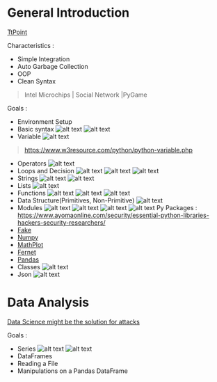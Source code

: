#  General Introduction 

[TtPoint](https://www.tutorialspoint.com/python/index.htm)

Characteristics :

- Simple Integration
- Auto Garbage Collection
- OOP
- Clean Syntax

> Intel Microchips | Social Network |PyGame

 Goals :
- Environment Setup 
- Basic syntax
![alt text](https://github.com/Bibi10/CMD/blob/master/1.png)
![alt text](https://github.com/Bibi10/CMD/blob/master/2.png)
- Variable
![alt text](https://github.com/Bibi10/CMD/blob/master/3.png)
> https://www.w3resource.com/python/python-variable.php
- Operators
![alt text](https://github.com/Bibi10/CMD/blob/master/4.png)
- Loops and Decision
![alt text](https://github.com/Bibi10/CMD/blob/master/8.png)
![alt text](https://github.com/Bibi10/CMD/blob/master/9.png)
![alt text](https://github.com/Bibi10/CMD/blob/master/10.png)
- Strings
![alt text](https://github.com/Bibi10/CMD/blob/master/11.png)
![alt text](https://github.com/Bibi10/CMD/blob/master/12.png)
- Lists 
![alt text](https://github.com/Bibi10/CMD/blob/master/13.png)
- Functions
![alt text](https://github.com/Bibi10/CMD/blob/master/5.png)
![alt text](https://github.com/Bibi10/CMD/blob/master/6.png)
![alt text](https://github.com/Bibi10/CMD/blob/master/7.png)
- Data Structure(Primitives, Non-Primitive)
![alt text](https://github.com/Bibi10/CMD/blob/master/14.png)
- Modules
![alt text](https://github.com/Bibi10/CMD/blob/master/16.png)
![alt text](https://github.com/Bibi10/CMD/blob/master/17.png)
![alt text](https://github.com/Bibi10/CMD/blob/master/18.png)
![alt text](https://github.com/Bibi10/CMD/blob/master/19.png)
Py Packages : 
https://www.ayomaonline.com/security/essential-python-libraries-hackers-security-researchers/
- [Fake](https://github.com/joke2k/faker)
- [Numpy](https://github.com/numpy/numpy)
- [MathPlot](https://matplotlib.org/gallery/index.html)
- [Fernet](https://cryptography.io/en/latest/fernet/)
- [Pandas](https://pandas.pydata.org/pandas-docs/version/0.15/tutorials.html)
- Classes
![alt text](https://github.com/Bibi10/CMD/blob/master/20.png)
- Json
![alt text](https://github.com/Bibi10/CMD/blob/master/21.png)

# Data Analysis  

[Data Science might be the solution for attacks](https://www.securityroundtable.org/the-growing-role-of-machine-learning-in-cybersecurity/)

Goals : 


- Series
![alt text](https://github.com/Bibi10/CMD/blob/master/22.png)
![alt text](https://github.com/Bibi10/CMD/blob/master/21.png)
- DataFrames
- Reading a File 
- Manipulations on a Pandas DataFrame


